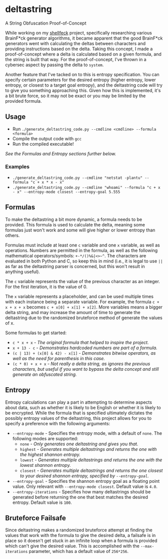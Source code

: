 # deltastring
A String Obfuscation Proof-of-Concept

While working on my [shellfeck](https://github.com/CyberSecurityN00b/shellfeck) project, specifically researching various BrainF\*ck generator algorithms, it became apparent that the good BrainF\*ck generators went with calculating the deltas between characters and providing instructions based on the delta. Taking this concept, I made a proof-of-concept where a delta is calculated based on a given formula, and the string is built that way. For the proof-of-concept, I've thrown in a cybersec aspect by passing the delta to `system`.

Another feature that I've tacked on to this is entropy specification. You can specify certain parameters for the desired entropy (higher entropy, lower entropy, or closest to a target goal entropy), and the deltastring code will try to give you something approaching this. Given how this is implemented, it's a bit brute force, so it may not be exact or you may be limited by the provided formula.

## Usage

 - Run `./generate_deltastring_code.py --cmdline <cmdline> --formula <formula>`
 - Compile the output code with `gcc`
 - Run the compiled executable!

_See the Formulas and Entropy sections further below._

### Examples

  - `./generate_deltastring_code.py --cmdline "netstat -plantu" --formula "c + x * x - x"`
  - `./generate_deltastring_code.py --cmdline "whoami" --formula "c + x - x" --entropy-mode closest --entropy-goal 5.555`

## Formulas

To make the deltastring a bit more dynamic, a formula needs to be provided. This formula is used to calculate the delta, meaning some formulas just won't work and some will give higher or lower entropy than others.

Formulas must include at least one `c` variable and one `x` variable, as well as operations. Numbers are permitted in the formula, as well as the following mathematical operators/symbols: `+-*/()%&|<>~^`. The characters are evaluated in both Python and C, so keep this in mind (i.e., it is legal to use `||` as far as the deltastring parser is concerned, but this won't result in anything useful).

The `c` variable represents the value of the previous character as an integer. For the first iteration, it is the value of 0.

The `x` variable represents a placeholder, and can be used multiple times with each instance being a separate variable. For example, the formula `c + x + x + x` becomes `c + x[0] + x[1] + x[2]`. More variables means a bigger delta string, and may increase the amount of time to generate the deltastring due to the randomized bruteforce method of generate the values of x.

Some formulas to get started:
  - `c * x + x` - _The original formula that helped to inspire the project._
  - `x + 13 - c` - _Demonstrates hardcoded numbers are part of a formula._
  - `(c | 13) + (x[0] & 42) - x[1]` - _Demonstrates bitwise operators, as well as the need for parenthesis in this case._
  - `(c * 0) + x + x` - _Not really a delta string, as ignores the previous characters, but useful if you want to bypass the delta concept and still generate an obfuscated string._

## Entropy

Entropy calculations can play a part in attempting to determine aspects about data, such as whether it is likely to be English or whether it is likely to be encrypted. While the formula that is specified ultimately dictates the possibly entropy values of the deltastring, this project allows for you to specify a preference with the following arguments:

  - `--entropy-mode` - Specifies the entropy mode, with a default of `none`. The following modes are supported:
     - `none` - _Only generates one deltastring and gives you that._
     - `highest` - _Generates multiple deltastrings and returns the one with the highest shannon entropy._
     - `lowest` - _Generates multiple deltastrings and returns the one with the lowest shannon entropy._
     - `closest` - _Generates multiple deltastrings and returns the one closest to your desired shannon entropy, specified by `--entropy-goal`._
   - `--entropy-goal` - Specifies the shannon entropy goal as a floating point value. Only relevant with `--entropy-mode closest`. Default value is `4.0`.
   - `--entropy-iterations` - Specifies how many deltastrings should be generated before returning the one that best matches the desired entropy. Default value is `100`.

## Bruteforce Failsafe

Since deltastring makes a randomized bruteforce attempt at finding the values that work with the formula to give the desired delta, a failsafe is in place so it doesn't get stuck in an infinite loop when a formula is provided which can't give the desired value. This is accomplished with the `--max-iterations` parameter, which has a default value of `256*256`.
